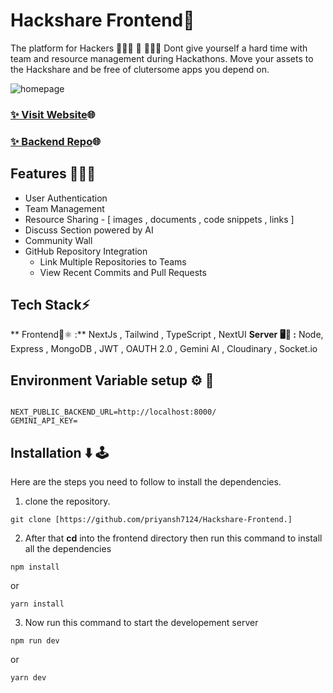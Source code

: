 # Hackshare Frontend📱
The platform for Hackers 👨🏻‍💻 👾 👩🏻‍💻
Dont give yourself a hard time with team and resource management during Hackathons. Move your assets to the Hackshare and be free of clutersome apps you depend on.


![homepage](https://github.com/007xylogramori/hackshare-frontend/assets/119863801/64ae799e-c1be-464a-9a40-56e57eb368f0)

### [✨ Visit Website](https://hackshare-frontend-1zvp.vercel.app/)🌐

### [✨ Backend Repo](https://github.com/priyansh7124/Hackshare-Backend)🌐

## Features 💯🚀🎯

- User Authentication
- Team Management
- Resource Sharing - [ images , documents , code snippets , links ]
- Discuss Section powered by AI
- Community Wall 
- GitHub Repository Integration
  - Link Multiple Repositories to Teams
  - View Recent Commits and Pull Requests
 

## Tech Stack⚡


** Frontend📱⚛️ :** NextJs , Tailwind , TypeScript , NextUI
**Server 🖥🤖 :** Node, Express , MongoDB , JWT , OAUTH 2.0 , Gemini AI , Cloudinary , Socket.io




## Environment Variable setup ⚙️ 🤖
```

NEXT_PUBLIC_BACKEND_URL=http://localhost:8000/
GEMINI_API_KEY=

```

## Installation ⬇️ 🕹️
Here are the steps you need to follow to install the dependencies.

1. clone the repository.
```
git clone [https://github.com/priyansh7124/Hackshare-Frontend.]
```

2. After that **cd** into the frontend directory then run this command to install all the dependencies

```
npm install
```
or

```
yarn install
```

3. Now run this command to start the developement server

```
npm run dev
```

or 

```
yarn dev
```


